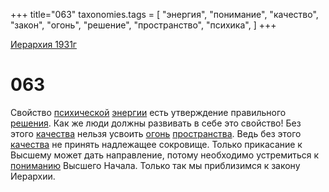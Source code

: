 +++
title="063"
taxonomies.tags = [
"энергия",
"понимание",
"качество",
"закон",
"огонь",
"решение",
"пространство",
"психика",
]
+++

[Иерархия 1931г](/agni/19312)

# 063
Свойство [психической](/tags/психика) [энергии](/tags/энергия) есть утверждение правильного [решения](/tags/решение). Как же люди должны развивать в себе это свойство! Без этого [качества](/tags/качество) нельзя усвоить [огонь](/tags/огонь) [пространства](/tags/пространство). Ведь без этого [качества](/tags/качество) не принять надлежащее сокровище. Только прикасание к Высшему может дать направление, потому необходимо устремиться к [пониманию](/tags/понимание) Высшего Начала. Только так мы приблизимся к закону Иерархии.   

